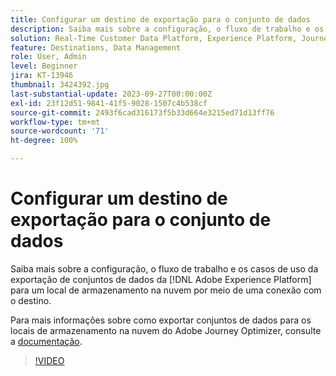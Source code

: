 ```yaml
---
title: Configurar um destino de exportação para o conjunto de dados
description: Saiba mais sobre a configuração, o fluxo de trabalho e os casos de uso da exportação de conjuntos de dados da  [!DNL Adobe Experience Platform]  para um local de armazenamento na nuvem por meio de uma conexão com o destino.
solution: Real-Time Customer Data Platform, Experience Platform, Journey Optimizer
feature: Destinations, Data Management
role: User, Admin
level: Beginner
jira: KT-13946
thumbnail: 3424392.jpg
last-substantial-update: 2023-09-27T00:00:00Z
exl-id: 23f12d51-9841-41f5-9028-1507c4b538cf
source-git-commit: 2493f6cad316173f5b33d664e3215ed71d13ff76
workflow-type: tm+mt
source-wordcount: '71'
ht-degree: 100%

---
```


# Configurar um destino de exportação para o conjunto de dados

Saiba mais sobre a configuração, o fluxo de trabalho e os casos de uso da exportação de conjuntos de dados da [!DNL Adobe Experience Platform] para um local de armazenamento na nuvem por meio de uma conexão com o destino.

Para mais informações sobre como exportar conjuntos de dados para os locais de armazenamento na nuvem do Adobe Journey Optimizer, consulte a [documentação](https://experienceleague.adobe.com/docs/journey-optimizer/using/data-management/datasets/export-datasets.html?lang=pt-BR).

>[!VIDEO](https://video.tv.adobe.com/v/3424392/?learn=on)
